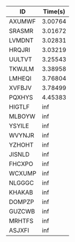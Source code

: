|ID|Time(s)|
|-|-|
|AXUMWF|3.00764|
|SRASMR|3.01672|
|LVMDNT|3.02831|
|HRQJRI|3.03219|
|UULTVT|3.25543|
|TKWJLM|3.38958|
|LMHEQI|3.76804|
|XVFBJV|3.78499|
|PQXHYS|4.45383|
|HIGTLF|inf|
|MLBOYW|inf|
|YSYILE|inf|
|WVYNJR|inf|
|YZHOHT|inf|
|JISNLD|inf|
|FHCXPO|inf|
|WCXUMP|inf|
|NLGGGC|inf|
|KHAKAB|inf|
|DOMPZP|inf|
|GUZCWB|inf|
|MRHTFS|inf|
|ASJXFI|inf|
